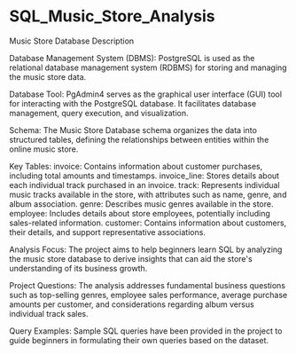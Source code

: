 # SQL_Music_Store_Analysis

Music Store Database Description

Database Management System (DBMS): 
PostgreSQL is used as the relational database management system (RDBMS) for storing and managing the music store data.

Database Tool:
PgAdmin4 serves as the graphical user interface (GUI) tool for interacting with the PostgreSQL database. It facilitates database management, query execution, and visualization.

Schema:
The Music Store Database schema organizes the data into structured tables, defining the relationships between entities within the online music store.

Key Tables:
invoice: Contains information about customer purchases, including total amounts and timestamps.
invoice_line: Stores details about each individual track purchased in an invoice.
track: Represents individual music tracks available in the store, with attributes such as name, genre, and album association.
genre: Describes music genres available in the store.
employee: Includes details about store employees, potentially including sales-related information.
customer: Contains information about customers, their details, and support representative associations.

Analysis Focus:
The project aims to help beginners learn SQL by analyzing the music store database to derive insights that can aid the store's understanding of its business growth.

Project Questions:
The analysis addresses fundamental business questions such as top-selling genres, employee sales performance, average purchase amounts per customer, and considerations regarding album versus individual track sales.


Query Examples:
Sample SQL queries have been provided in the project to guide beginners in formulating their own queries based on the dataset.
